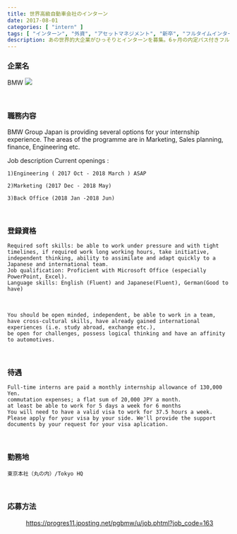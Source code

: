 ```yaml
---
title: 世界高級自動車会社のインターン
date: 2017-08-01
categories: [ "intern" ]
tags: [ "インターン", "外資", "アセットマネジメント", "新卒", "フルタイムインターン", "英語インターン" ]
description: あの世界的大企業がひっそりとインターンを募集。6ヶ月の内定パス付きフルタイムインターン。
---
```



### 企業名
   BMW
   <img src="/images/bmw.png">


<br/>

### 職務内容	
  BMW Group Japan is providing several options for your internship experience. The areas of the programme are in Marketing, Sales planning, finance, Engineering etc. 

Job description	
	Current openings :
	
	1)Engineering ( 2017 Oct - 2018 March ) ASAP
	
	2)Marketing (2017 Dec - 2018 May)
	
	3)Back Office (2018 Jan -2018 Jun) 
<br/>

### 登録資格	

    Required soft skills: be able to work under pressure and with tight timelines, if required work long working hours, take initiative, independent thinking, ability to assimilate and adapt quickly to a Japanese and international team.
    Job qualification: Proficient with Microsoft Office (especially PowerPoint, Excel).
    Language skills: English (Fluent) and Japanese(Fluent), German(Good to have)
<br/>	

    You should be open minded, independent, be able to work in a team, 
	have cross-cultural skills, have already gained international experiences (i.e. study abroad, exchange etc.), 
	be open for challenges, possess logical thinking and have an affinity to automotives. 
<br/>


### 待遇

    Full-time interns are paid a monthly internship allowance of 130,000 Yen.	
    commutation expenses; a flat sum of 20,000 JPY a month.
    at least be able to work for 5 days a week for 6 months
    You will need to have a valid visa to work for 37.5 hours a week. Please apply for your visa by your side. We'll provide the support documents by your request for your visa aplication. 
<br/>	


### 勤務地	 

    東京本社（丸の内）/Tokyo HQ  
<br/>



### 応募方法	 
　　　https://progres11.jposting.net/pgbmw/u/job.phtml?job_code=163


<br/>
　　　